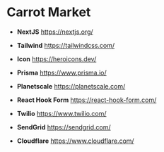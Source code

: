 # Carrot Market

- **NextJS** https://nextjs.org/

- **Tailwind** https://tailwindcss.com/

- **Icon** https://heroicons.dev/

- **Prisma** https://www.prisma.io/

- **Planetscale** https://planetscale.com/

- **React Hook Form** https://react-hook-form.com/

- **Twilio** https://www.twilio.com/

- **SendGrid** https://sendgrid.com/

- **Cloudflare** https://www.cloudflare.com/
